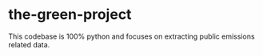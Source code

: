 # the-green-project
This codebase is 100% python and focuses on extracting public emissions related data.
